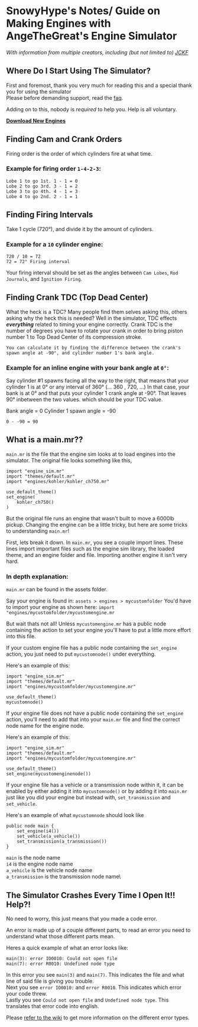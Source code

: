 # SnowyHype's Notes/ Guide on Making Engines with AngeTheGreat's Engine Simulator
*With information from multiple creators, including (but not limited to) [JCKF](jckf.no)*

## Where Do I Start Using The Simulator?

First and foremost, thank you very much for reading this and a special thank you for using the simulator\
Please before demanding support, read the [faq](https://github.com/ange-yaghi/engine-sim/wiki/Frequently-Asked-Questions).

Adding on to this, nobody is *required* to help you. Help is all voluntary.

[**Download New Engines**](https://catalog.engine-sim.parts/)


## Finding Cam and Crank Orders
Firing order is the order of which cylinders fire at what time.

### Example for firing order `1-4-2-3`:

```
Lobe 1 to go 1st. 1 - 1 = 0
Lobe 2 to go 3rd. 3 - 1 = 2
Lobe 3 to go 4th. 4 - 1 = 3
Lobe 4 to go 2nd. 2 - 1 = 1
```
## Finding Firing Intervals

Take 1 cycle (720°), and divide it by the amount of cylinders.

### Example for a `10` cylinder engine:
```
720 / 10 = 72
72 = 72° Firing interval
```

Your firing interval should be set as the angles between `Cam Lobes`, `Rod Journals`, and `Ignition Firing`.

## Finding Crank TDC (Top Dead Center)

What the heck is a TDC? 
Many people find them selves asking this, others asking why the heck this is needed? Well in the simulator, TDC effects ***everything*** related to timing your engine correctly. Crank TDC is the number of degrees you have to rotate your crank in order to bring piston number 1 to Top Dead Center of its compression stroke. 

`You can calculate it by finding the difference between the crank's spawn angle at -90°, and cylinder number 1's bank angle.`

### Example for an inline engine with your bank angle at `0°`:
Say cylinder #1 spawns facing all the way to the right, that means that your cylinder 1 is at 0° or any interval of 360° 
(... 360 , 720, ...) In that case, your bank is at 0° and that puts your cylinder 1 crank angle at -90°. That leaves 90° inbetween  the two values. which should be your TDC value.

Bank angle = 0
Cylinder 1 spawn angle = -90

`0 - -90 = 90`


## What is a main.mr??

`main.mr` is the file that the engine sim looks at to load engines into the simulator. The original file looks something like this,
```
import "engine_sim.mr"
import "themes/default.mr"
import "engines/kohler/kohler_ch750.mr"

use_default_theme()
set_engine(
    kohler_ch750()
)
```

But the original file runs an engine that wasn't built to move a 6000lb pickup. Changing the engine can be a little tricky, but here are some tricks to understanding `main.mr`!

First, lets break it down. In `main.mr`, you see a couple import lines. These lines import important files such as the engine sim library, the loaded theme, and an engine folder and file. Importing another engine it isn't very hard. 

### In depth explanation:

`main.mr` can be found in the assets folder.

Say your engine is found in: `assets > engines > mycustomfolder`
You'd have to import your engine as shown here: `import "engines/mycustomfolder/mycustomengine.mr`

But wait thats not all! Unless `mycustomengine.mr` has a public node containing the action to set your engine you'll have to put a little more effort into this file.

If your custom engine file has a public node containing the `set_engine` action, you just need to put `mycustomnode()` under everything.

Here's an example of this:
```
import "engine_sim.mr"
import "themes/default.mr"
import "engines/mycustomfolder/mycustomengine.mr"

use_default_theme()
mycustomnode()
```

If your engine file does not have a public node containing the `set_engine` action, you'll need to add that into your `main.mr` file and find the correct node name for the engine node. 

Here's an example of this:
```
import "engine_sim.mr"
import "themes/default.mr"
import "engines/mycustomfolder/mycustomengine.mr"

use_default_theme()
set_engine(mycustomenginenode())
```

If your engine file has a vehicle or a transmission node within it, it can be enabled by either adding it into `mycustomnode()` or by adding it into `main.mr` just like you did your engine but instead with, `set_transmission` and `set_vehicle`.

Here's an example of what `mycustomnode` should look like
```
public node main {
    set_engine(i4())
    set_vehicle(a_vehicle())
    set_transmission(a_transmission())
}
```
`main` is the node name\
`i4` is the engine node name\
`a_vehicle` is the vehicle node name\
`a_transmission` is the transmission node name\


## The Simulator Crashes Every Time I Open It!! Help?!

No need to worry, this just means that you made a code error. 

An error is made up of a couple different parts, to read an error you need to understand what those different parts mean.

Heres a quick example of what an error looks like:
```
main(3): error IO0010: Could not open file
main(7): error R0010: Undefined node type
```
 
In this error you see `main(3)` and `main(7)`. This indicates the file and what line of said file is giving you trouble.\
Next you see `error IO0010:` and `error R0010`. This indicates which error your code threw.\
Lastly you see `Could not open file` and `Undefined node type`. This translates that error code into english.

Please [refer to the wiki](https://github.com/ange-yaghi/engine-sim/wiki/How-to-read-the-error-log) to get more information on the different error types.

